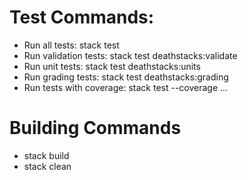 # Test Commands:
- Run all tests: stack test
- Run validation tests: stack test deathstacks:validate
- Run unit tests: stack test deathstacks:units
- Run grading tests: stack test deathstacks:grading
- Run tests with coverage: stack test --coverage ...

# Building Commands
- stack build
- stack clean
